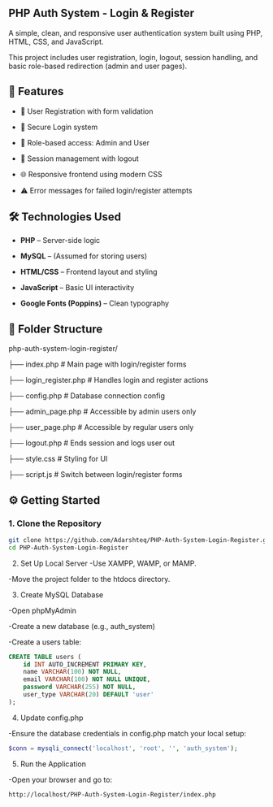 ## PHP Auth System - Login & Register

A simple, clean, and responsive user authentication system built using PHP, HTML, CSS, and JavaScript. 

This project includes user registration, login, logout, session handling, and basic role-based redirection (admin and user pages).

## 🚀 Features

- 📝 User Registration with form validation

- 🔐 Secure Login system

- 👥 Role-based access: Admin and User

- 🔄 Session management with logout

- 🌐 Responsive frontend using modern CSS

- ⚠️ Error messages for failed login/register attempts

## 🛠️ Technologies Used

- **PHP** – Server-side logic

- **MySQL** – (Assumed for storing users)

- **HTML/CSS** – Frontend layout and styling

- **JavaScript** – Basic UI interactivity

- **Google Fonts (Poppins)** – Clean typography

## 📁 Folder Structure

php-auth-system-login-register/

├── index.php # Main page with login/register forms

├── login_register.php # Handles login and register actions

├── config.php # Database connection config

├── admin_page.php # Accessible by admin users only

├── user_page.php # Accessible by regular users only

├── logout.php # Ends session and logs user out

├── style.css # Styling for UI

├── script.js # Switch between login/register forms


## ⚙️ Getting Started

### 1. Clone the Repository

```bash
git clone https://github.com/Adarshteq/PHP-Auth-System-Login-Register.git
cd PHP-Auth-System-Login-Register
```

2. Set Up Local Server
  -Use XAMPP, WAMP, or MAMP.

  -Move the project folder to the htdocs directory.

3. Create MySQL Database

  -Open phpMyAdmin

  -Create a new database (e.g., auth_system)

  -Create a users table:

```sql
CREATE TABLE users (
    id INT AUTO_INCREMENT PRIMARY KEY,
    name VARCHAR(100) NOT NULL,
    email VARCHAR(100) NOT NULL UNIQUE,
    password VARCHAR(255) NOT NULL,
    user_type VARCHAR(20) DEFAULT 'user'
);
```

4. Update config.php

  -Ensure the database credentials in config.php match your local setup:

```php
$conn = mysqli_connect('localhost', 'root', '', 'auth_system');
```

5. Run the Application

  -Open your browser and go to:

```pgsql
http://localhost/PHP-Auth-System-Login-Register/index.php
```
